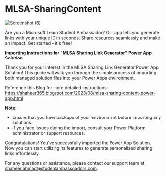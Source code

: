 
# MLSA-SharingContent

![Screenshot (6)](https://github.com/shaheerahmadch/MLSA-SharingContent/assets/114233717/5232c26c-7f42-4ea1-9a2f-b0cd457c0bbb)

Are you a Microsoft Learn Student Ambassador? Our app lets you generate links with your unique ID in seconds. Share resources seamlessly and make an impact. Get started – it's free!

**Importing Instructions for "MLSA Sharing Link Generator" Power App Solution**

  Thank you for your interest in the MLSA Sharing Link Generator Power App Solution! This guide will walk you through the simple process of importing both managed  solution files into your Power Apps environment.

Reference this Blog for more detailed instructions: https://shaheer365.blogspot.com/2023/08/mlsa-sharing-content-power-app.html

**Note:**
- Ensure that you have backups of your environment before importing any solutions.
- If you face issues during the import, consult your Power Platform administrator or support resources.

Congratulations! You've successfully imported the Power App Solution. Now you can start utilizing its features to generate personalized sharing links effortlessly.

For any questions or assistance, please contact our support team at shaheer.ahmad@studentambassoadors.com.
